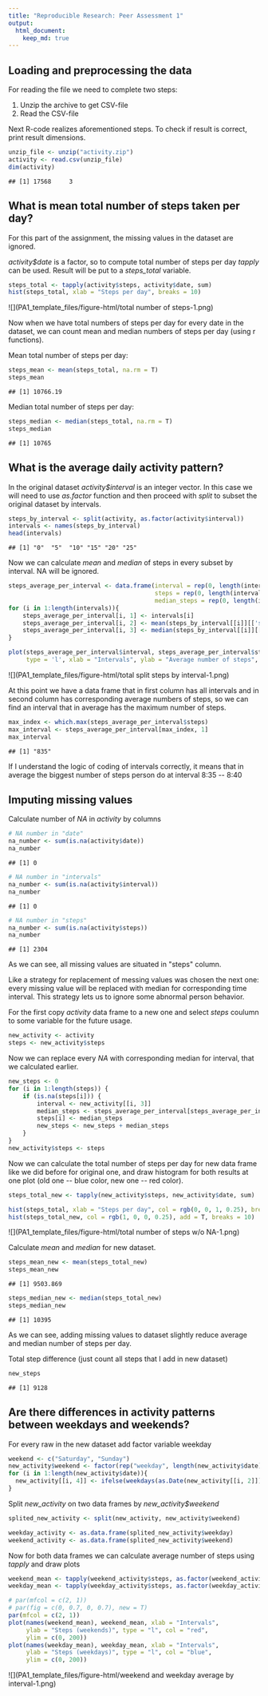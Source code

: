 ```yaml
---
title: "Reproducible Research: Peer Assessment 1"
output: 
  html_document:
    keep_md: true
---
```



## Loading and preprocessing the data

For reading the file we need to complete two steps:  
1. Unzip the archive to get CSV-file  
2. Read the CSV-file

Next R-code realizes aforementioned steps. To check if result is correct, print result dimensions.


```r
unzip_file <- unzip("activity.zip")
activity <- read.csv(unzip_file)
dim(activity)
```

```
## [1] 17568     3
```

## What is mean total number of steps taken per day?

For this part of the assignment, the missing values in the dataset are ignored.

*activity$date* is a factor, so to compute total number of steps per day *tapply*
can be used. Result will be put to a *steps_total* variable.


```r
steps_total <- tapply(activity$steps, activity$date, sum)
hist(steps_total, xlab = "Steps per day", breaks = 10)
```

![](PA1_template_files/figure-html/total number of steps-1.png)<!-- -->

Now when we have total numbers of steps per day for every date in the dataset, we
can count mean and median numbers of steps per day (using r functions).

Mean total number of steps per day:

```r
steps_mean <- mean(steps_total, na.rm = T)
steps_mean
```

```
## [1] 10766.19
```

Median total number of steps per day:

```r
steps_median <- median(steps_total, na.rm = T)
steps_median
```

```
## [1] 10765
```

## What is the average daily activity pattern?

In the original dataset *activity\$interval* is an integer vector. In this case we will need to
use *as.factor* function and then proceed with *split* to subset the original dataset by intervals.


```r
steps_by_interval <- split(activity, as.factor(activity$interval))
intervals <- names(steps_by_interval)
head(intervals)
```

```
## [1] "0"  "5"  "10" "15" "20" "25"
```

Now we can calculate *mean* and *median* of steps in every subset by interval. NA will be ignored.

```r
steps_average_per_interval <- data.frame(interval = rep(0, length(intervals)),
                                         steps = rep(0, length(intervals)),
                                         median_steps = rep(0, length(intervals)))
for (i in 1:length(intervals)){
    steps_average_per_interval[i, 1] <- intervals[i]
    steps_average_per_interval[i, 2] <- mean(steps_by_interval[[i]][['steps']], na.rm = T)
    steps_average_per_interval[i, 3] <- median(steps_by_interval[[i]][['steps']], na.rm = T)
}

plot(steps_average_per_interval$interval, steps_average_per_interval$steps,
     type = 'l', xlab = "Intervals", ylab = "Average number of steps", col = "blue")
```

![](PA1_template_files/figure-html/total split steps by interval-1.png)<!-- -->

At this point we have a data frame that in first column has all intervals and in second
column has corresponding average numbers of steps, so we can find an interval that in average
has the maximum number of steps.

```r
max_index <- which.max(steps_average_per_interval$steps)
max_interval <- steps_average_per_interval[max_index, 1]
max_interval
```

```
## [1] "835"
```

If I understand the logic of coding of intervals correctly, it means that in average the biggest number
of steps person do at interval 8:35 -- 8:40

## Imputing missing values

Calculate number of *NA* in *activity* by columns


```r
# NA number in "date"
na_number <- sum(is.na(activity$date))
na_number
```

```
## [1] 0
```

```r
# NA number in "intervals"
na_number <- sum(is.na(activity$interval))
na_number
```

```
## [1] 0
```

```r
# NA number in "steps"
na_number <- sum(is.na(activity$steps))
na_number
```

```
## [1] 2304
```
As we can see, all missing values are situated in "steps" column.

Like a strategy for replacement of messing values was chosen the next one: every
missing value will be replaced with median for corresponding time interval. This strategy
lets us to ignore some abnormal person behavior.

For the first copy *activity* data frame to a new one and select *steps* coulumn to
some variable for the future usage.

```r
new_activity <- activity
steps <- new_activity$steps
```

Now we can replace every *NA* with corresponding median for interval, that we calculated earlier.

```r
new_steps <- 0
for (i in 1:length(steps)) {
    if (is.na(steps[i])) {
        interval <- new_activity[[i, 3]]
        median_steps <- steps_average_per_interval[steps_average_per_interval$interval == interval, 3]
        steps[i] <- median_steps
        new_steps <- new_steps + median_steps
    }
}
new_activity$steps <- steps
```
Now we can calculate the total number of steps per day for new data frame like we did before for
original one, and draw histogram for both results at one plot (old one -- blue color, new one -- red color).

```r
steps_total_new <- tapply(new_activity$steps, new_activity$date, sum)

hist(steps_total, xlab = "Steps per day", col = rgb(0, 0, 1, 0.25), breaks = 10)
hist(steps_total_new, col = rgb(1, 0, 0, 0.25), add = T, breaks = 10)
```

![](PA1_template_files/figure-html/total number of steps w/o NA-1.png)<!-- -->

Calculate *mean* and *median* for new dataset.


```r
steps_mean_new <- mean(steps_total_new)
steps_mean_new
```

```
## [1] 9503.869
```

```r
steps_median_new <- median(steps_total_new)
steps_median_new
```

```
## [1] 10395
```

As we can see, adding missing values to dataset slightly reduce average and median number of steps
per day.

Total step difference (just count all steps that I add in new dataset)

```r
new_steps
```

```
## [1] 9128
```

## Are there differences in activity patterns between weekdays and weekends?

For every raw in the new dataset add factor variable weekday

```r
weekend <- c("Saturday", "Sunday")
new_activity$weekend <- factor(rep("weekday", length(new_activity$date)), levels = c("weekday", "weekend"))
for (i in 1:length(new_activity$date)){
  new_activity[[i, 4]] <- ifelse(weekdays(as.Date(new_activity[[i, 2]])) %in% weekend, "weekend", "weekday")
}
```
Split *new_activity* on two data frames by *new_activity$weekend*

```r
splited_new_activity <- split(new_activity, new_activity$weekend)

weekday_activity <- as.data.frame(splited_new_activity$weekday)
weekend_activity <- as.data.frame(splited_new_activity$weekend)
```
Now for both data frames we can calculate average number of steps using *tapply*
and draw plots

```r
weekend_mean <- tapply(weekend_activity$steps, as.factor(weekend_activity$interval), mean)
weekday_mean <- tapply(weekday_activity$steps, as.factor(weekday_activity$interval), mean)

# par(mfcol = c(2, 1))
# par(fig = c(0, 0.7, 0, 0.7), new = T)
par(mfcol = c(2, 1))
plot(names(weekend_mean), weekend_mean, xlab = "Intervals",
     ylab = "Steps (weekends)", type = "l", col = "red",
     ylim = c(0, 200))
plot(names(weekday_mean), weekday_mean, xlab = "Intervals",
     ylab = "Steps (weekdays)", type = "l", col = "blue",
     ylim = c(0, 200))
```

![](PA1_template_files/figure-html/weekend and weekday average by interval-1.png)<!-- -->

